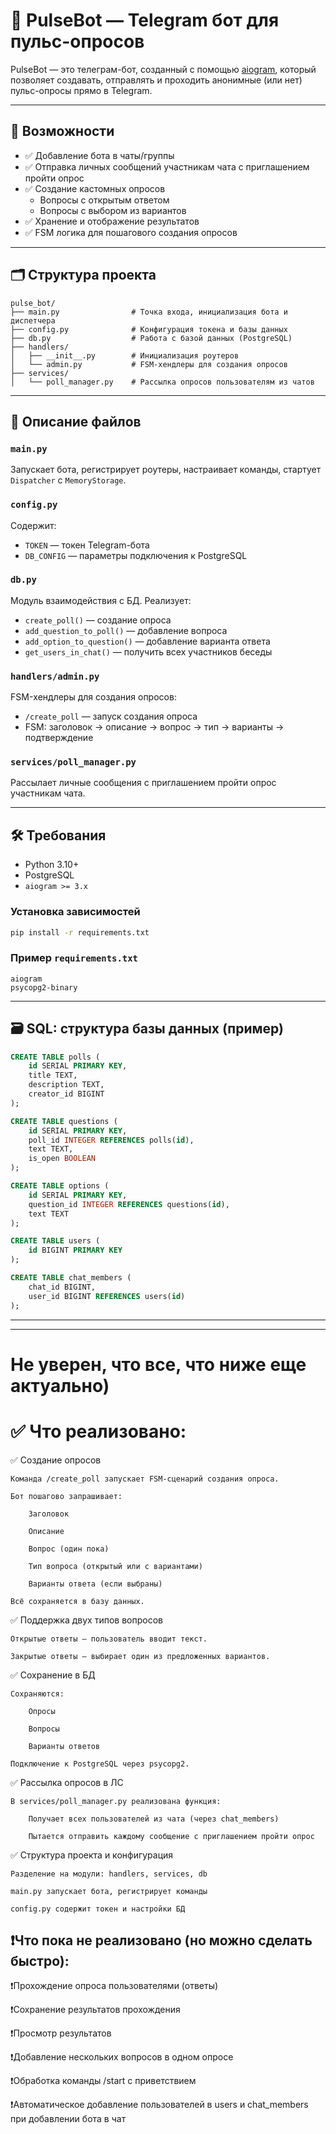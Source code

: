 # 🤖 PulseBot — Telegram бот для пульс-опросов

PulseBot — это телеграм-бот, созданный с помощью [aiogram](https://docs.aiogram.dev), который позволяет создавать, отправлять и проходить анонимные (или нет) пульс-опросы прямо в Telegram.

---

## 🚀 Возможности

- ✅ Добавление бота в чаты/группы
- ✅ Отправка личных сообщений участникам чата с приглашением пройти опрос
- ✅ Создание кастомных опросов
  - Вопросы с открытым ответом
  - Вопросы с выбором из вариантов
- ✅ Хранение и отображение результатов
- ✅ FSM логика для пошагового создания опросов

---

## 🗂 Структура проекта

```
pulse_bot/
├── main.py                # Точка входа, инициализация бота и диспетчера
├── config.py              # Конфигурация токена и базы данных
├── db.py                  # Работа с базой данных (PostgreSQL)
├── handlers/
│   ├── __init__.py        # Инициализация роутеров
│   └── admin.py           # FSM-хендлеры для создания опросов
├── services/
│   └── poll_manager.py    # Рассылка опросов пользователям из чатов
```

---

## 🧠 Описание файлов

### `main.py`
Запускает бота, регистрирует роутеры, настраивает команды, стартует `Dispatcher` с `MemoryStorage`.

### `config.py`
Содержит:
- `TOKEN` — токен Telegram-бота
- `DB_CONFIG` — параметры подключения к PostgreSQL

### `db.py`
Модуль взаимодействия с БД. Реализует:
- `create_poll()` — создание опроса
- `add_question_to_poll()` — добавление вопроса
- `add_option_to_question()` — добавление варианта ответа
- `get_users_in_chat()` — получить всех участников беседы

### `handlers/admin.py`
FSM-хендлеры для создания опросов:
- `/create_poll` — запуск создания опроса
- FSM: заголовок → описание → вопрос → тип → варианты → подтверждение

### `services/poll_manager.py`
Рассылает личные сообщения с приглашением пройти опрос участникам чата.

---

## 🛠 Требования

- Python 3.10+
- PostgreSQL
- `aiogram >= 3.x`

### Установка зависимостей
```bash
pip install -r requirements.txt
```

### Пример `requirements.txt`
```
aiogram
psycopg2-binary
```

---

## 🗃 SQL: структура базы данных (пример)
```sql
CREATE TABLE polls (
    id SERIAL PRIMARY KEY,
    title TEXT,
    description TEXT,
    creator_id BIGINT
);

CREATE TABLE questions (
    id SERIAL PRIMARY KEY,
    poll_id INTEGER REFERENCES polls(id),
    text TEXT,
    is_open BOOLEAN
);

CREATE TABLE options (
    id SERIAL PRIMARY KEY,
    question_id INTEGER REFERENCES questions(id),
    text TEXT
);

CREATE TABLE users (
    id BIGINT PRIMARY KEY
);

CREATE TABLE chat_members (
    chat_id BIGINT,
    user_id BIGINT REFERENCES users(id)
);
```

---
---

# Не уверен, что все, что ниже еще актуально)

# ✅ Что реализовано:

✅ Создание опросов

    Команда /create_poll запускает FSM-сценарий создания опроса.

    Бот пошагово запрашивает:

        Заголовок

        Описание

        Вопрос (один пока)

        Тип вопроса (открытый или с вариантами)

        Варианты ответа (если выбраны)

    Всё сохраняется в базу данных.

✅ Поддержка двух типов вопросов

    Открытые ответы — пользователь вводит текст.

    Закрытые ответы — выбирает один из предложенных вариантов.

✅ Сохранение в БД

    Сохраняются:

        Опросы

        Вопросы

        Варианты ответов

    Подключение к PostgreSQL через psycopg2.

✅ Рассылка опросов в ЛС

    В services/poll_manager.py реализована функция:

        Получает всех пользователей из чата (через chat_members)

        Пытается отправить каждому сообщение с приглашением пройти опрос

✅ Структура проекта и конфигурация

    Разделение на модули: handlers, services, db

    main.py запускает бота, регистрирует команды

    config.py содержит токен и настройки БД

## ❗Что пока не реализовано (но можно сделать быстро):

❗Прохождение опроса пользователями (ответы)

❗Сохранение результатов прохождения

❗Просмотр результатов

❗Добавление нескольких вопросов в одном опросе

❗Обработка команды /start с приветствием

❗Автоматическое добавление пользователей в users и chat_members при добавлении бота в чат


